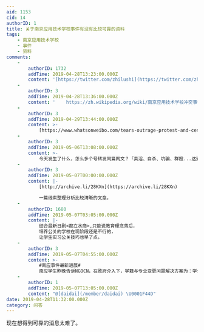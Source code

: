 ```yaml
---
aid: 1153
cid: 14
authorID: 1
title: 关于南京应用技术学校事件有没有比较可靠的资料
tags:
    - 南京应用技术学校
    - 事件
    - 资料
comments:
    -
        authorID: 1732
        addTime: 2019-04-28T13:23:00.000Z
        content: '[https://twitter.com/zhilushi](https://twitter.com/zhilushi)'
    -
        authorID: 3
        addTime: 2019-04-28T13:36:00.000Z
        content: '    https://zh.wikipedia.org/wiki/南京应用技术学校冲突事件'
    -
        authorID: 3
        addTime: 2019-04-29T13:44:00.000Z
        content: >-
            [https://www.whatsonweibo.com/tears-outrage-protest-and-censorship-over-fake-nanjing-school/](https://www.whatsonweibo.com/tears-outrage-protest-and-censorship-over-fake-nanjing-school/)
    -
        authorID: 3
        addTime: 2019-05-06T13:08:00.000Z
        content: >-
            今天发生了什么，怎么多个号转发同篇网文？「卖淫、自杀、坑骗、群殴...这到底是知识的殿堂还是人间炼狱？」[https://archive.is/OJIoe](https://archive.is/OJIoe)
    -
        authorID: 3
        addTime: 2019-05-07T00:00:00.000Z
        content: |-
            [http://archive.li/28KXn](https://archive.li/28KXn)

            一篇线索整理分析比较清晰的文章。
    -
        authorID: 1680
        addTime: 2019-05-07T03:05:00.000Z
        content: |-
            结合最新日剧<都立水商>,只能说教育理念落后，  
            培养公关的学校在现阶段还是不行的，  
            让学生实习公关技巧也早了点。
    -
        authorID: 3
        addTime: 2019-05-07T04:55:00.000Z
        content: >-
            #南应事件最新进展#
            南应学生昨晚告诉NGOCN，在政府介入下，学籍与专业变更问题解决方案为：学生可自主在五所大专学校中选择一所入读，毕业后可获得大专统考学历。但提供选择的五所学校均无护理专业。该名学生表示，他们将在今年9月1日入读新学校，目前学生均处于放假状态。她说道：“就当新的人生开始了。”[https://mp.weixin.qq.com/s/XEODRNlpUIXJrNzscgNvOQ](https://mp.weixin.qq.com/s/XEODRNlpUIXJrNzscgNvOQ)
    -
        authorID: 1
        addTime: 2019-05-07T13:05:00.000Z
        content: "@[daidai](/member/daidai) \U0001F44D"
date: 2019-04-28T11:32:00.000Z
category: 问答
---
```


现在想得到可靠的消息太难了。
